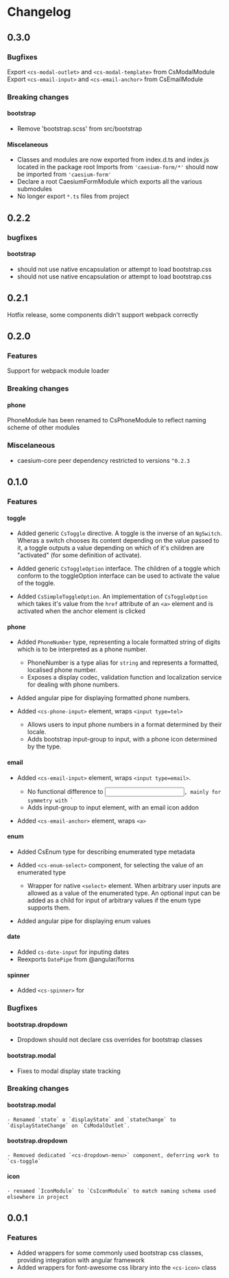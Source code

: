 # Changelog

## 0.3.0

### Bugfixes
Export `<cs-modal-outlet>` and `<cs-modal-template>` from CsModalModule
Export `<cs-email-input>` and `<cs-email-anchor>` from CsEmailModule

### Breaking changes

#### bootstrap
- Remove 'bootstrap.scss' from src/bootstrap

#### Miscelaneous
- Classes and modules are now exported from index.d.ts and index.js located in the package root
    Imports from `'caesium-form/*'` should now be imported from `'caesium-form'`
-  Declare a root CaesiumFormModule which exports all the various submodules
- No longer export `*.ts` files from project

## 0.2.2

### bugfixes
#### bootstrap
- <csmodal-outlet> should not use native encapsulation or attempt to load bootstrap.css
- <cs-form-group> should not use native encapsulation or attempt to load bootstrap.css


## 0.2.1

Hotfix release, some components didn't support webpack correctly

## 0.2.0

### Features

Support for webpack module loader

### Breaking changes

#### phone
PhoneModule has been renamed to CsPhoneModule to reflect naming scheme of other modules

### Miscelaneous
- caesium-core peer dependency restricted to versions `^0.2.3`



## 0.1.0
### Features

#### toggle

- Added generic `CsToggle` directive.
    A toggle is the inverse of an `NgSwitch`. Wheras a switch chooses its content depending on the value passed to it,
    a toggle outputs a value depending on which of it's children are "activated" (for some definition of activate).

- Added generic `CsToggleOption` interface.
    The children of a toggle which conform to the toggleOption interface can be used to activate the value of
    the toggle.

- Added `CsSimpleToggleOption`.
    An implementation of `CsToggleOption` which takes it's value from the `href` attribute of an `<a>` element and is
    activated when the anchor element is clicked


#### phone

- Added `PhoneNumber` type, representing a locale formatted string of digits which is to be interpreted as a phone number.
  - PhoneNumber is a type alias for `string` and represents a formatted, localised phone number.
  - Exposes a display codec, validation function and localization service for dealing with phone numbers.

- Added angular pipe for displaying formatted phone numbers.

- Added `<cs-phone-input>` element, wraps `<input type=tel>`
  - Allows users to input phone numbers in a format determined by their locale.
  - Adds bootstrap input-group to input, with a phone icon determined by the type.

#### email

- Added `<cs-email-input>` element, wraps `<input type=email>`.
  - No functional difference to <input type=tel>`, mainly for symmetry with `<cs-phone-input>`
  - Adds input-group to input element, with an email icon addon

- Added `<cs-email-anchor>` element, wraps `<a>`


#### enum

- Added CsEnum type for describing enumerated type metadata
- Added `<cs-enum-select>` component, for selecting the value of an enumerated type
  - Wrapper for native `<select>` element. When arbitrary user inputs are allowed as a value of the enumerated
    type. An optional input can be added as a child for input of arbitrary values if the enum type supports them.

- Added angular pipe for displaying enum values

#### date

- Added `cs-date-input` for inputing dates
- Reexports `DatePipe` from @angular/forms

#### spinner

- Added `<cs-spinner>` for


### Bugfixes

#### bootstrap.dropdown

- Dropdown should not declare css overrides for bootstrap classes

#### bootstrap.modal
- Fixes to modal display state tracking

### Breaking changes

#### bootstrap.modal
    - Renamed `state` o `displayState` and `stateChange` to `displayStateChange` on `CsModalOutlet`.

#### bootstrap.dropdown
    - Removed dedicated `<cs-dropdown-menu>` component, deferring work to `cs-toggle`

#### icon
    - renamed `IconModule` to `CsIconModule` to match naming schema used elsewhere in project

## 0.0.1

### Features
- Added wrappers for some commonly used bootstrap css classes, providing integration with angular framework
- Added wrappers for font-awesome css library into the `<cs-icon>` class


